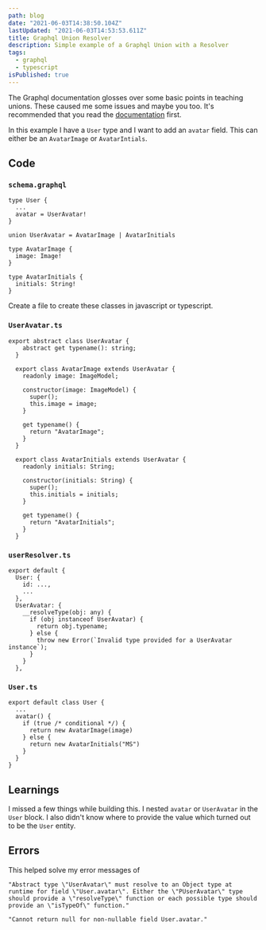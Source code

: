 ```yaml
---
path: blog
date: "2021-06-03T14:38:50.104Z"
lastUpdated: "2021-06-03T14:53:53.611Z"
title: Graphql Union Resolver
description: Simple example of a Graphql Union with a Resolver
tags:
  - graphql
  - typescript
isPublished: true
---
```


The Graphql documentation glosses over some basic points in teaching unions. These caused me some issues and maybe you too. It's recommended that you read the [documentation](https://www.apollographql.com/docs/apollo-server/schema/unions-interfaces/) first.

In this example I have a `User` type and I want to add an `avatar` field. This can either be an `AvatarImage` or `AvatarIntials`.

## Code

### `schema.graphql`

```
type User {
  ...
  avatar = UserAvatar!
}

union UserAvatar = AvatarImage | AvatarInitials

type AvatarImage {
  image: Image!
}

type AvatarInitials {
  initials: String!
}
```

Create a file to create these classes in javascript or typescript.

### `UserAvatar.ts`

```
export abstract class UserAvatar {
    abstract get typename(): string;
  }

  export class AvatarImage extends UserAvatar {
    readonly image: ImageModel;

    constructor(image: ImageModel) {
      super();
      this.image = image;
    }

    get typename() {
      return "AvatarImage";
    }
  }

  export class AvatarInitials extends UserAvatar {
    readonly initials: String;

    constructor(initials: String) {
      super();
      this.initials = initials;
    }

    get typename() {
      return "AvatarInitials";
    }
  }
```

### `userResolver.ts`

```
export default {
  User: {
    id: ...,
    ...
  },
  UserAvatar: {
    __resolveType(obj: any) {
      if (obj instanceof UserAvatar) {
        return obj.typename;
      } else {
        throw new Error(`Invalid type provided for a UserAvatar instance`);
      }
    }
  },
```

### `User.ts`

```
export default class User {
  ...
  avatar() {
    if (true /* conditional */) {
      return new AvatarImage(image)
    } else {
      return new AvatarInitials("MS")
    }
  }
}
```

## Learnings

I missed a few things while building this. I nested `avatar` or `UserAvatar` in the `User` block. I also didn't know where to provide the value which turned out to be the `User` entity.

## Errors

This helped solve my error messages of

`"Abstract type \"UserAvatar\" must resolve to an Object type at runtime for field \"User.avatar\". Either the \"PUserAvatar\" type should provide a \"resolveType\" function or each possible type should provide an \"isTypeOf\" function."`

`"Cannot return null for non-nullable field User.avatar."`
